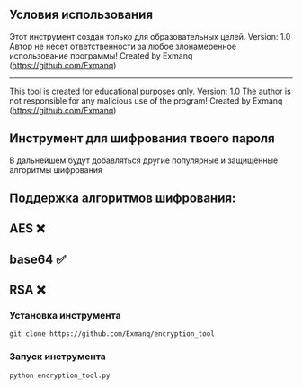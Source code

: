 ## Условия использования
Этот инструмент создан только для образовательных целей.
Version: 1.0
Автор не несет ответственности за любое злонамеренное использование программы!
Created by Exmanq (https://github.com/Exmanq)
___________________________________________________________________
This tool is created for educational purposes only.
Version: 1.0
The author is not responsible for any malicious use of the program!
Created by Exmanq (https://github.com/Exmanq)

## Инструмент для шифрования твоего пароля
В дальнейшем будут добавляться другие популярные и защищенные алгоритмы шифрования

## Поддержка алгоритмов шифрования:
## AES ❌
## base64 ✅
## RSA ❌

### Установка инструмента

```
git clone https://github.com/Exmanq/encryption_tool
```
### Запуск инструмента
```
python encryption_tool.py
```
